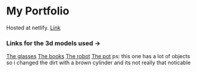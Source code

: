 # My Portfolio
Hosted at netlify.
[Link](https://lohit244.netlify.app)

### Links for the 3d models used ->
[The glasses](https://sketchfab.com/3d-models/glasses-4-d9c1067a9bd34875878c3d75c70d7365)
[The books](https://sketchfab.com/3d-models/poetry-book-57df56d0e5804dc78898e17c4ae95dce)
[The robot](https://sketchfab.com/3d-models/robot-playground-59fc99d8dcb146f3a6c16dbbcc4680da)
[The pot](https://free3d.com/3d-model/flower-pot-3d-model-283432.html) ps: this one has a lot of objects so i changed the dirt with a brown cylinder and its not really that noticable
